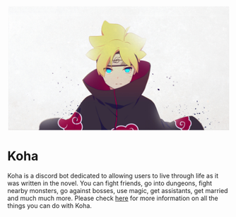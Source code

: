 <p align="center">
  <img width="500px" src="Assets/727053.png">
</p>

# Koha
Koha is a discord bot dedicated to allowing users to live through life as it was written in the novel. You can fight friends, go into dungeons, fight nearby monsters, go against bosses, use magic, get assistants, get married and much much more. Please check [here](https:github.com/Nakukai/Koha) for more information on all the things you can do with Koha.

